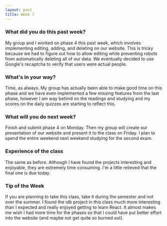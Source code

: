 ```yaml
---
layout: post
title: Week 7
---
```


### What did you do this past week?
My group and I worked on phase 4 this past week, which involves implementing editing, adding, and deleting on our website. This is tricky because we had to figure out how to allow editing while preventing robots from automatically deleting all of our data. We eventually decided to use Google's recaptcha to verify that users were actual people.

### What's in your way?
Time, as always. My group has actually been able to make good time on this phase and we have even implemented a few missing features from the last phase, however I am way behind on the readings and studying and my scores on the daily quizzes are starting to reflect this.

### What will you do next week?
Finish and submit phase 4 on Monday. Then my group will create our presentation of our website and present it to the class on Friday. I plan to spend the entire weekend next weekend studying for the second exam. 

### Experience of the class
The same as before. Although I have found the projects interesting and enjoyable, they are extremely time consuming. I'm a little relieved that the final one is due today. 

### Tip of the Week
If you are planning to take this class, take it during the semester and not over the summer. I found the idb project in this class much more interesting than I expected and really enjoyed getting to learn React. It almost makes me wish I had more time for the phases so that I could have put better effort into the website (and maybe not get quite so burned out).
